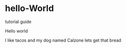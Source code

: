 # hello-World
tutorial guide

Hello world

I like tacos and my dog named Calzone lets get that bread
